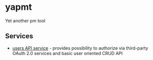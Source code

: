 # yapmt
Yet another pm tool

## Services
* [users API service](https://github.com/overdrive-hobbygoblins/users) - provides possibility to authorize via third-party OAuth 2.0 services and basic user oriented CRUD API
